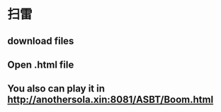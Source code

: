 扫雷
===============
download files
------------
Open .html file
----------
You also can play it in  http://anothersola.xin:8081/ASBT/Boom.html
---------------
